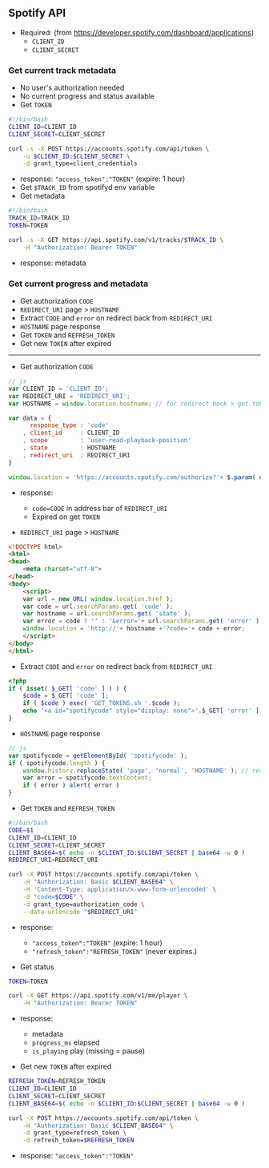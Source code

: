 Spotify API
---

- Required: (from https://developer.spotify.com/dashboard/applications)
	- `CLIENT_ID`
	- `CLIENT_SECRET`

### Get current track metadata
- No user's authorization needed
- No current progress and status available
- Get `TOKEN`
```sh
#!/bin/bash
CLIENT_ID=CLIENT_ID
CLIENT_SECRET=CLIENT_SECRET

curl -s -X POST https://accounts.spotify.com/api/token \
	-u $CLIENT_ID:$CLIENT_SECRET \
	-d grant_type=client_credentials
```
- response: `"access_token":"TOKEN"` (expire: 1 hour)
- Get `$TRACK_ID` from spotifyd env variable
- Get metadata
```sh
#!/bin/bash
TRACK_ID=TRACK_ID
TOKEN=TOKEN

curl -s -X GET https://api.spotify.com/v1/tracks/$TRACK_ID \
	-H "Authorization: Bearer TOKEN"
```
- response: metadata

### Get current progress and metadata
- Get authorization `CODE`
- `REDIRECT_URI` page > `HOSTNAME`
- Extract `CODE` and `error` on redirect back from `REDIRECT_URI`
- `HOSTNAME` page response
- Get `TOKEN` and `REFRESH_TOKEN`
- Get new `TOKEN` after expired
---
- Get authorization `CODE`
```js
// js
var CLIENT_ID = 'CLIENT_ID';
var REDIRECT_URI = 'REDIRECT_URI';
var HOSTNAME = window.location.hostname; // for redirect back > get tokens

var data = {
	  response_type : 'code'
	, client_id     : CLIENT_ID
	, scope         : 'user-read-playback-position'
	, state         : HOSTNAME
	, redirect_uri  : REDIRECT_URI
}

window.location = 'https://accounts.spotify.com/authorize?'+ $.param( data );
```
- response:
	- `code=CODE` in address bar of `REDIRECT_URI`
	- Expired on get `TOKEN`

- `REDIRECT_URI` page > `HOSTNAME`
```html
<!DOCTYPE html>
<html>
<head>
	<meta charset="utf-8">
</head>
<body>
	<script>
	var url = new URL( window.location.href );
	var code = url.searchParams.get( 'code' );
	var hostname = url.searchParams.get( 'state' );
	var error = code ? '' : '&error='+ url.searchParams.get( 'error' );
	window.location = 'http://'+ hostname +'?code='+ code + error;
	</script>
</body>
</html>
```

- Extract `CODE` and `error` on redirect back from `REDIRECT_URI`
```php
<?php
if ( isset( $_GET[ 'code' ] ) ) {
	$code = $_GET[ 'code' ];
	if ( $code ) exec( 'GET_TOKENS.sh '.$code );
	echo '<a id="spotifycode" style="display: none">'.$_GET[ 'error' ].'</a>';
}
```

- `HOSTNAME` page response
```js
// js
var spotifycode = getElementById( 'spotifycode' );
if ( spotifycode.length ) {
	window.history.replaceState( 'page', 'normal', 'HOSTNAME' ); // reset URL with parameters to HOSTNAME
	var error = spotifycode.textContent;
	if ( error ) alert( error )
}
```

- Get `TOKEN` and `REFRESH_TOKEN`
```sh
#!/bin/bash
CODE=$1
CLIENT_ID=CLIENT_ID
CLIENT_SECRET=CLIENT_SECRET
CLIENT_BASE64=$( echo -n $CLIENT_ID:$CLIENT_SECRET | base64 -w 0 )
REDIRECT_URI=REDIRECT_URI

curl -X POST https://accounts.spotify.com/api/token \
	-H "Authorization: Basic $CLIENT_BASE64" \
	-H 'Content-Type: application/x-www-form-urlencoded' \
	-d "code=$CODE" \
	-d grant_type=authorization_code \
	--data-urlencode "$REDIRECT_URI"
```
- response:
	- `"access_token":"TOKEN"` (expire: 1 hour)
	- `"refresh_token":"REFRESH_TOKEN"` (never expires.)

- Get status
```sh
TOKEN=TOKEN

curl -X GET https://api.spotify.com/v1/me/player \
	-H "Authorization: Bearer TOKEN"
```
- response: 
	- metadata
	- `progress_ms` elapsed
	- `is_playing`  play (missing = pause)

- Get new `TOKEN` after expired
```sh
REFRESH_TOKEN=REFRESH_TOKEN
CLIENT_ID=CLIENT_ID
CLIENT_SECRET=CLIENT_SECRET
CLIENT_BASE64=$( echo -n $CLIENT_ID:$CLIENT_SECRET | base64 -w 0 )

curl -X POST https://accounts.spotify.com/api/token \
	-H "Authorization: Basic $CLIENT_BASE64" \
	-d grant_type=refresh_token \
	-d refresh_token=$REFRESH_TOKEN
```
- response: `"access_token":"TOKEN"`
